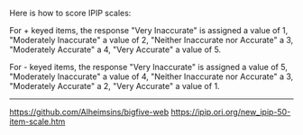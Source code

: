 Here is how to score IPIP scales:
 
For + keyed items, the response 
"Very Inaccurate" is assigned a value of 1, 
"Moderately Inaccurate" a value of 2, 
"Neither Inaccurate nor Accurate" a 3, 
"Moderately Accurate" a 4,
"Very Accurate" a value of 5.
 
For - keyed items, the response 
"Very Inaccurate" is assigned a value of 5, 
"Moderately Inaccurate" a value of 4, 
"Neither Inaccurate nor Accurate" a 3, 
"Moderately Accurate" a 2,
"Very Accurate" a value of 1.
 
---

https://github.com/Alheimsins/bigfive-web
https://ipip.ori.org/new_ipip-50-item-scale.htm